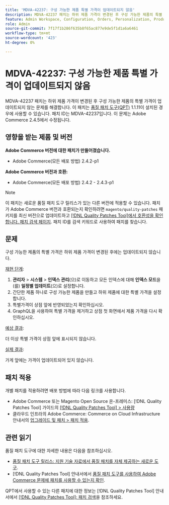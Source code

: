```yaml
---
title: 'MDVA-42237: 구성 가능한 제품 특별 가격이 업데이트되지 않음'
description: MDVA-42237 패치는 하위 제품 가격이 변경된 후 구성 가능한 제품의 특별 가격이 업데이트되지 않는 문제를 해결합니다. 이 패치는 [Quality Patches Tool (QPT)](https://experienceleague.adobe.com/en/docs/commerce-knowledge-base/kb/announcements/commerce-announcements/magento-quality-patches-released-new-tool-to-self-serve-quality-patches) 1.1.11이 설치된 경우 사용할 수 있습니다. 패치 ID는 MDVA-42237입니다. 이 문제는 Adobe Commerce 2.4.5에서 수정됩니다.
feature: Admin Workspace, Configuration, Orders, Personalization, Products
role: Admin
source-git-commit: 7f17f1b286f635b8f65ac877e9de5f1d1a6a6461
workflow-type: tm+mt
source-wordcount: '423'
ht-degree: 0%

---
```


# MDVA-42237: 구성 가능한 제품 특별 가격이 업데이트되지 않음

MDVA-42237 패치는 하위 제품 가격이 변경된 후 구성 가능한 제품의 특별 가격이 업데이트되지 않는 문제를 해결합니다. 이 패치는 [품질 패치 도구(QPT)](https://experienceleague.adobe.com/en/docs/commerce-knowledge-base/kb/announcements/commerce-announcements/magento-quality-patches-released-new-tool-to-self-serve-quality-patches) 1.1.11이 설치된 경우에 사용할 수 있습니다. 패치 ID는 MDVA-42237입니다. 이 문제는 Adobe Commerce 2.4.5에서 수정됩니다.

## 영향을 받는 제품 및 버전

**Adobe Commerce 버전에 대한 패치가 만들어졌습니다.**

* Adobe Commerce(모든 배포 방법) 2.4.2-p1

**Adobe Commerce 버전과 호환:**

* Adobe Commerce(모든 배포 방법) 2.4.2 - 2.4.3-p1

>[!NOTE]
>
>이 패치는 새로운 품질 패치 도구 릴리스가 있는 다른 버전에 적용할 수 있습니다. 패치가 Adobe Commerce 버전과 호환되는지 확인하려면 `magento/quality-patches` 패키지를 최신 버전으로 업데이트하고 [[!DNL Quality Patches Tool]에서 호환성을 확인합니다. 패치 검색 페이지](https://experienceleague.adobe.com/en/docs/commerce-knowledge-base/kb/announcements/commerce-announcements/magento-quality-patches-released-new-tool-to-self-serve-quality-patches). 패치 ID를 검색 키워드로 사용하여 패치를 찾습니다.

## 문제

구성 가능한 제품의 특별 가격은 하위 제품 가격이 변경된 후에는 업데이트되지 않습니다.

<u>재현 단계</u>:

1. **관리자** > **시스템** > **인덱스 관리**(으)로 이동하고 모든 인덱스에 대해 **인덱스 모드**&#x200B;을(를) **일정별 업데이트**(으)로 설정합니다.
1. 간단한 제품 하나로 구성 가능한 제품을 만들고 하위 제품에 대한 특별 가격을 설정합니다.
1. 특별가격이 상점 앞에 반영되었는지 확인하십시오.
1. GraphQL을 사용하여 특별 가격을 제거하고 상점 첫 화면에서 제품 가격을 다시 확인하십시오.

<u>예상 결과</u>:

더 이상 특별 가격이 상점 앞에 표시되지 않습니다.

<u>실제 결과</u>:

가게 앞에는 가격이 업데이트되어 있지 않습니다.

## 패치 적용

개별 패치를 적용하려면 배포 방법에 따라 다음 링크를 사용합니다.

* Adobe Commerce 또는 Magento Open Source 온-프레미스: [!DNL Quality Patches Tool] 가이드의 [[!DNL Quality Patches Tool] > 사용량](/help/tools/quality-patches-tool/usage.md)
* 클라우드 인프라의 Adobe Commerce: Commerce on Cloud Infrastructure 안내서의 [업그레이드 및 패치 > 패치 적용](https://experienceleague.adobe.com/docs/commerce-cloud-service/user-guide/develop/upgrade/apply-patches.html).

## 관련 읽기

품질 패치 도구에 대한 자세한 내용은 다음을 참조하십시오.

* [품질 패치 도구 릴리스: 지원 기술 자료에서 품질 패치를 자체 제공하는 새로운 도구](https://experienceleague.adobe.com/en/docs/commerce-knowledge-base/kb/announcements/commerce-announcements/magento-quality-patches-released-new-tool-to-self-serve-quality-patches).
* [!DNL Quality Patches Tool] 안내서에서 [품질 패치 도구를 사용하여 Adobe Commerce 문제에 패치를 사용할 수 있는지 확인](/help/tools/quality-patches-tool/patches-available-in-qpt/check-patch-for-magento-issue-with-magento-quality-patches.md).

QPT에서 사용할 수 있는 다른 패치에 대한 정보는 [!DNL Quality Patches Tool] 안내서에서 [[!DNL Quality Patches Tool]: 패치 검색](https://experienceleague.adobe.com/tools/commerce-quality-patches/index.html)을 참조하세요.
